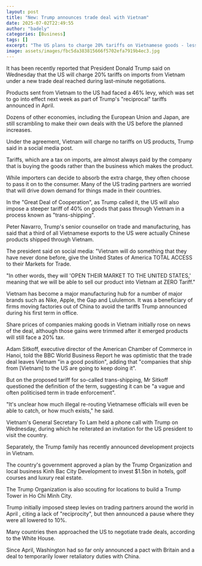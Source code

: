 ```yaml
---
layout: post
title: "New: Trump announces trade deal with Vietnam"
date: 2025-07-02T22:49:55
author: "badely"
categories: [Business]
tags: []
excerpt: "The US plans to charge 20% tariffs on Vietnamese goods - less than half the rate set to go into effect next week."
image: assets/images/fbc5da383815666f5702efa7919b4ec3.jpg
---
```


It has been recently reported that President Donald Trump said on Wednesday that the US will charge 20% tariffs on imports from Vietnam under a new trade deal reached during last-minute negotiations.

Products sent from Vietnam to the US had faced a 46% levy, which was set to go into effect next week as part of Trump's "reciprocal" tariffs announced in April.

Dozens of other economies, including the European Union and Japan, are still scrambling to make their own deals with the US before the planned increases. 

Under the agreement, Vietnam will charge no tariffs on US products, Trump said in a social media post.

Tariffs, which are a tax on imports, are almost always paid by the company that is buying the goods rather than the business which makes the product.

While importers can decide to absorb the extra charge, they often choose to pass it on to the consumer. Many of the US trading partners are worried that will drive down demand for things made in their countries.

In the "Great Deal of Cooperation", as Trump called it, the US will also impose a steeper tariff of 40% on goods that pass through Vietnam in a process known as "trans-shipping".

Peter Navarro, Trump's senior counsellor on trade and manufacturing, has said that a third of all Vietnamese exports to the US were actually Chinese products shipped through Vietnam.

The president said on social media: "Vietnam will do something that they have never done before, give the United States of America TOTAL ACCESS to their Markets for Trade.

"In other words, they will 'OPEN THEIR MARKET TO THE UNITED STATES,' meaning that we will be able to sell our product into Vietnam at ZERO Tariff."

Vietnam has become a major manufacturing hub for a number of major brands such as Nike, Apple, the Gap and Lululemon. It was a beneficiary of firms moving factories out of China to avoid the tariffs Trump announced during his first term in office.

Share prices of companies making goods in Vietnam initially rose on news of the deal, although those gains were trimmed after it emerged products will still face a 20% tax.

Adam Sitkoff, executive director of the American Chamber of Commerce in Hanoi, told the BBC World Business Report he was optimistic that the trade deal leaves Vietnam "in a good position", adding that "companies that ship from [Vietnam] to the US are going to keep doing it".

But on the proposed tariff for so-called trans-shipping, Mr Sitkoff questioned the definition of the term, suggesting it can be "a vague and often politicised term in trade enforcement".

"It's unclear how much illegal re-routing Vietnamese officials will even be able to catch, or how much exists," he said.

Vietnam's General Secretary To Lam held a phone call with Trump on Wednesday, during which he reiterated an invitation for the US president to visit the country.  

Separately, the Trump family has recently announced development projects in Vietnam.

The country's government approved a plan by the Trump Organization and local business Kinh Bac City Development to invest $1.5bn in hotels, golf courses and luxury real estate.

The Trump Organization is also scouting for locations to build a Trump Tower in Ho Chi Minh City.

Trump initially imposed steep levies on trading partners around the world in April , citing a lack of "reciprocity", but then announced a pause where they were all lowered to 10%. 

Many countries then approached the US to negotiate trade deals, according to the White House.

Since April, Washington had so far only announced a pact with Britain and a deal to temporarily lower retaliatory duties with China.

